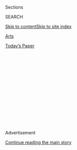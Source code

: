 <div id="app">

<div>

<div>

<div>

<div class="NYTAppHideMasthead css-1q2w90k e1suatyy0">

<div class="section css-ui9rw0 e1suatyy2">

<div class="css-eph4ug er09x8g0">

<div class="css-6n7j50">

</div>

<span class="css-1dv1kvn">Sections</span>

<div class="css-10488qs">

<span class="css-1dv1kvn">SEARCH</span>

</div>

[Skip to content](#site-content)[Skip to site
index](#site-index)

</div>

<div id="masthead-section-label" class="css-1wr3we4 eaxe0e00">

[Arts](https://www.nytimes.com/section/arts)

</div>

<div class="css-10698na e1huz5gh0">

</div>

</div>

<div id="masthead-bar-one" class="section hasLinks css-15hmgas e1csuq9d3">

<div class="css-uqyvli e1csuq9d0">

</div>

<div class="css-1uqjmks e1csuq9d1">

</div>

<div class="css-9e9ivx">

[](https://myaccount.nytimes.com/auth/login?response_type=cookie&client_id=vi)

</div>

<div class="css-1bvtpon e1csuq9d2">

[Today’s
Paper](https://www.nytimes.com/section/todayspaper)

</div>

</div>

</div>

</div>

<div data-aria-hidden="false">

<div id="site-content" data-role="main">

<div>

<div class="css-1aor85t" style="opacity:0.000000001;z-index:-1;visibility:hidden">

<div class="css-1hqnpie">

<div class="css-epjblv">

<span class="css-17xtcya">[Arts](/section/arts)</span><span class="css-x15j1o">|</span><span class="css-fwqvlz">A
Non-Gamer’s Guide to Fortnite, the Game That Conquered All the
Screens</span>

</div>

<div class="css-k008qs">

<div class="css-1iwv8en">

<span class="css-18z7m18"></span>

<div>

</div>

</div>

<span class="css-1n6z4y">https://nyti.ms/2JTUutV</span>

<div class="css-1705lsu">

<div class="css-4xjgmj">

<div class="css-4skfbu" data-role="toolbar" data-aria-label="Social Media Share buttons, Save button, and Comments Panel with current comment count" data-testid="share-tools">

  - 
  - 
  - 
  - 
    
    <div class="css-6n7j50">
    
    </div>

  - 

</div>

</div>

</div>

</div>

</div>

</div>

<div id="NYT_TOP_BANNER_REGION" class="css-13pd83m">

</div>

<div id="top-wrapper" class="css-1sy8kpn">

<div id="top-slug" class="css-l9onyx">

Advertisement

</div>

[Continue reading the main
story](#after-top)

<div class="ad top-wrapper" style="text-align:center;height:100%;display:block;min-height:250px">

<div id="top" class="place-ad" data-position="top" data-size-key="top">

</div>

</div>

<div id="after-top">

</div>

</div>

<div id="sponsor-wrapper" class="css-1hyfx7x">

<div id="sponsor-slug" class="css-19vbshk">

Supported by

</div>

[Continue reading the main
story](#after-sponsor)

<div id="sponsor" class="ad sponsor-wrapper" style="text-align:center;height:100%;display:block">

</div>

<div id="after-sponsor">

</div>

</div>

<div class="css-1vkm6nb ehdk2mb0">

# A Non-Gamer’s Guide to Fortnite, the Game That Conquered All the Screens

</div>

<div class="css-79elbk" data-testid="photoviewer-wrapper">

<div class="css-z3e15g" data-testid="photoviewer-wrapper-hidden">

</div>

<div class="css-1a48zt4 ehw59r15" data-testid="photoviewer-children">

![<span class="css-16f3y1r e13ogyst0" data-aria-hidden="true">Gaming
enthusiasts and industry personnel at a Fortnite tournament in Los
Angeles last month. Forty million people log on to play the game each
month, according to its
maker.</span><span class="css-cnj6d5 e1z0qqy90" itemprop="copyrightHolder"><span class="css-1ly73wi e1tej78p0">Credit...</span><span><span>Christian
Petersen/Getty
Images</span></span></span>](https://static01.nyt.com/images/2018/07/26/arts/26xp-fortnite1/26xp-fortnite1-articleLarge.jpg?quality=75&auto=webp&disable=upscale)

</div>

</div>

<div class="css-xt80pu e12qa4dv0">

<div class="css-18e8msd">

<div class="css-vp77d3 epjyd6m0">

<div class="css-1baulvz">

By [<span class="css-1baulvz last-byline" itemprop="name">Sandra E.
Garcia</span>](https://www.nytimes.com/by/sandra-e-garcia)

</div>

</div>

  - July 25,
    2018

  - 
    
    <div class="css-4xjgmj">
    
    <div class="css-d8bdto" data-role="toolbar" data-aria-label="Social Media Share buttons, Save button, and Comments Panel with current comment count" data-testid="share-tools">
    
      - 
      - 
      - 
      - 
        
        <div class="css-6n7j50">
        
        </div>
    
      - 
    
    </div>
    
    </div>

</div>

</div>

<div class="section meteredContent css-1r7ky0e" name="articleBody" itemprop="articleBody">

<div class="css-1fanzo5 StoryBodyCompanionColumn">

<div class="css-53u6y8">

Fortnite has taken over.

Videos of people playing the game have more than two billion views on
YouTube.

Drake has played it with Ninja, a celebrity among Fortnite fans. The
gaming expo E3 hosted a 100-player tournament that included the rapper
Vince Staples, the actor Jon Heder and the mixed martial arts fighter
Demetrious Johnson.

But what, exactly, is Fortnite? If you are older than, say, 30, and not
a teacher or a parent, you might have no idea. This is a guide for the
perplexed.

## All right, lay it on me.

Fortnite Battle Royale is a video game that allows as many as 100 people
to meet on a virtual island and battle it out to be No. 1.

</div>

</div>

<div class="css-1fanzo5 StoryBodyCompanionColumn">

<div class="css-53u6y8">

Epic Games, the creator of Fortnite, reported in June that 40 million
people log on to play it each month.

It is available on every major gaming platform, including PC; Mac;
consoles like Xbox One, PlayStation and Nintendo Switch; and, most
recently, smartphones.

</div>

</div>

<div class="css-79elbk" data-testid="photoviewer-wrapper">

<div class="css-z3e15g" data-testid="photoviewer-wrapper-hidden">

</div>

<div class="css-1a48zt4 ehw59r15" data-testid="photoviewer-children">

![<span class="css-16f3y1r e13ogyst0" data-aria-hidden="true">The gamer
Ninja, left, is a celebrity in the expansive virtual world of
Fortnite.</span><span class="css-cnj6d5 e1z0qqy90" itemprop="copyrightHolder"><span class="css-1ly73wi e1tej78p0">Credit...</span><span>Christian
Petersen/Getty
Images</span></span>](https://static01.nyt.com/images/2018/07/26/arts/26xp-fortnite2/26xp-fortnite2-articleLarge.jpg?quality=75&auto=webp&disable=upscale)

</div>

</div>

<div class="css-1fanzo5 StoryBodyCompanionColumn">

<div class="css-53u6y8">

The point of the game is simple: Be the last man, woman or child
standing. Kill everyone else.

It is animated in a fantasy style, more “Legend of Zelda” than “Call of
Duty.” The effects are not bloody or gruesome. Players can create their
own characters and customize them, from what they wear to their victory
dances. Accessories and appearances are very important. As in
“Minecraft,” there’s a building element.

But make no mistake: You are there to kill. You’re running out of time
from the moment your feet touch the ground.

</div>

</div>

<div class="css-1fanzo5 StoryBodyCompanionColumn">

<div class="css-53u6y8">

## What makes Fortnite different from other games?

Unlike many high-end console games, Fortnite is free to download and
play, but watch out for the in-game purchases, which can add up.
According to
[SuperData](https://www.superdataresearch.com/us-digital-games-market/),
a video game research firm, Fortnite made $318 million in May.

Another difference from other popular multiplayer games: You can’t save
your progress or spawn again after your player dies.

Dead is dead.

You have to start over, making each match brand-new. Learning survival
skills becomes important.

Also important: finding weapons. Your character arrives unarmed on the
island via hang glider, dropping into the
action.

</div>

</div>

<div class="css-79elbk" data-testid="photoviewer-wrapper">

<div class="css-z3e15g" data-testid="photoviewer-wrapper-hidden">

</div>

<div class="css-1a48zt4 ehw59r15" data-testid="photoviewer-children">

<div class="css-1xdhyk6 erfvjey0">

<span class="css-1ly73wi e1tej78p0">Image</span>

<div class="css-zjzyr8">

<div data-testid="lazyimage-container" style="height:255.84444444444446px">

</div>

</div>

</div>

<span class="css-16f3y1r e13ogyst0" data-aria-hidden="true">The E3
gaming expo in Los Angeles. When Fortnite fans are not themselves
playing the game, many watch videos of others
playing.</span><span class="css-cnj6d5 e1z0qqy90" itemprop="copyrightHolder"><span class="css-1ly73wi e1tej78p0">Credit...</span><span>Frederic
J. Brown/Agence France-Presse — Getty Images</span></span>

</div>

</div>

<div class="css-1fanzo5 StoryBodyCompanionColumn">

<div class="css-53u6y8">

A shrinking, bubblelike force field overhead corrals players into an
ever-smaller area of the island, forcing them to move around constantly.
You can’t just hide and wait to ambush other players. You have to stay
on the map, creating fresh opportunities for confrontations with other
players that reduce everyone’s chance at survival.

</div>

</div>

<div class="css-1fanzo5 StoryBodyCompanionColumn">

<div class="css-53u6y8">

“In Fortnite, you don’t know where everything is,” said Clint Burkhardt,
29, a teacher in the Bronx. “You constantly have to watch your back, and
it is never safe.”

## But what of the children?

For gamers, particularly those under 18 who play in teams, Fortnite
became something of a social club.

Most play with a squad of friends from real life or buddies made online.
In schools, the game’s arrival on phones meant many distracted students
before the end of the recent academic year.

“You can play with your classmates or mostly anybody around the world
and maybe you can become best friends,” said Jaden China, 11, of
Bergenfield, N.J. They talk over their microphones in the game.

It can be addictive.

Kevin China, Jaden’s father, said that during the school year he limits
his son to only a couple of hours a day, or 10 to 15 hours a
week.

</div>

</div>

<div class="css-79elbk" data-testid="photoviewer-wrapper">

<div class="css-z3e15g" data-testid="photoviewer-wrapper-hidden">

</div>

<div class="css-1a48zt4 ehw59r15" data-testid="photoviewer-children">

<div class="css-1xdhyk6 erfvjey0">

<span class="css-1ly73wi e1tej78p0">Image</span>

<div class="css-zjzyr8">

<div data-testid="lazyimage-container" style="height:257.77777777777777px">

</div>

</div>

</div>

<span class="css-16f3y1r e13ogyst0" data-aria-hidden="true">Drake is
among Fortnite’s more famous
devotees.</span><span class="css-cnj6d5 e1z0qqy90" itemprop="copyrightHolder"><span class="css-1ly73wi e1tej78p0">Credit...</span><span>Christopher
Polk/Getty Images for Coachella</span></span>

</div>

</div>

<div class="css-1fanzo5 StoryBodyCompanionColumn">

<div class="css-53u6y8">

“He is just so captivated by the game,” Mr. China said. “We have to pull
him off of it.”

Mr. China has placed parental controls on the Xbox One he got Jaden for
Christmas. He’s not concerned about violence, just screen time — and
accumulating in-game purchases.

</div>

</div>

<div class="css-1fanzo5 StoryBodyCompanionColumn">

<div class="css-53u6y8">

In four months, Mr. China has spent $140 of real money on things like
skins and victory dances for his son. “It’s $20, or $25, for this or
that.”

When they are not themselves playing, fans of the game are watching
others play. Videos of highly skilled players on YouTube and Twitch, the
gaming network owned by Amazon, draw large audiences of those hoping to
pick up skills and tips from more experienced gamers.

Mr. Burkhardt, who teaches students from sixth to 12th grade, said he
could usually tell when a student had been up all night playing
Fortnite. They would fall asleep in class.

“Sometimes when a kid does something bad,” he said, “I’ll suggest to the
parent to take their Fortnite away.”

## So, you’re telling me it’s here to stay?

Perhaps. Just this month, a new season timed perfectly for the rest of
the summer vacation debuted on Fortnite, bringing new challenges every
week for 10 weeks, featuring historical scenarios that include Vikings,
pirates and ancient Egyptians, and new tools like a cart to drive
around.

</div>

</div>

<div class="css-1fanzo5 StoryBodyCompanionColumn">

<div class="css-53u6y8">

So, what is Fortnite?

“It’s a good game,” Jaden said.

His father disagreed.

“I’ve tried to play it,” Mr. China said, “but long have been the days
since I played my Nintendo in 1989.”

The old Nintendo had simple controls, he said, but the Xbox controller
“has so many buttons your hand eye coordination has to be super good.
It’s like being in a spaceship now.”

</div>

</div>

</div>

<div>

</div>

<div>

</div>

<div>

</div>

<div>

<div id="bottom-wrapper" class="css-1ede5it">

<div id="bottom-slug" class="css-l9onyx">

Advertisement

</div>

[Continue reading the main
story](#after-bottom)

<div id="bottom" class="ad bottom-wrapper" style="text-align:center;height:100%;display:block;min-height:90px">

</div>

<div id="after-bottom">

</div>

</div>

</div>

</div>

</div>

## Site Index

<div>

</div>

## Site Information Navigation

  - [© <span>2020</span> <span>The New York Times
    Company</span>](https://help.nytimes.com/hc/en-us/articles/115014792127-Copyright-notice)

<!-- end list -->

  - [NYTCo](https://www.nytco.com/)
  - [Contact
    Us](https://help.nytimes.com/hc/en-us/articles/115015385887-Contact-Us)
  - [Work with us](https://www.nytco.com/careers/)
  - [Advertise](https://nytmediakit.com/)
  - [T Brand Studio](http://www.tbrandstudio.com/)
  - [Your Ad
    Choices](https://www.nytimes.com/privacy/cookie-policy#how-do-i-manage-trackers)
  - [Privacy](https://www.nytimes.com/privacy)
  - [Terms of
    Service](https://help.nytimes.com/hc/en-us/articles/115014893428-Terms-of-service)
  - [Terms of
    Sale](https://help.nytimes.com/hc/en-us/articles/115014893968-Terms-of-sale)
  - [Site
    Map](https://spiderbites.nytimes.com)
  - [Help](https://help.nytimes.com/hc/en-us)
  - [Subscriptions](https://www.nytimes.com/subscription?campaignId=37WXW)

</div>

</div>

</div>

</div>
